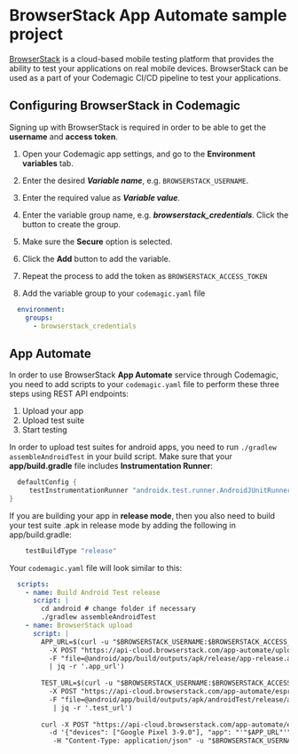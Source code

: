 # BrowserStack App Automate sample project

[BrowserStack](https://www.browserstack.com/) is a cloud-based mobile testing platform that provides the ability to test your applications on real mobile devices. BrowserStack can be used as a part of your Codemagic CI/CD pipeline to test your applications.

## Configuring BrowserStack in Codemagic
Signing up with BrowserStack is required in order to be able to get the **username** and **access token**.

1. Open your Codemagic app settings, and go to the **Environment variables** tab.
2. Enter the desired **_Variable name_**, e.g. `BROWSERSTACK_USERNAME`.
3. Enter the required value as **_Variable value_**.
4. Enter the variable group name, e.g. **_browserstack_credentials_**. Click the button to create the group.
5. Make sure the **Secure** option is selected.
6. Click the **Add** button to add the variable.
7. Repeat the process to add the token as `BROWSERSTACK_ACCESS_TOKEN`

8. Add the variable group to your `codemagic.yaml` file
``` yaml
  environment:
    groups:
      - browserstack_credentials
```

## App Automate

In order to use BrowserStack **App Automate** service through Codemagic, you need to add scripts to your `codemagic.yaml` file to perform these three steps using REST API endpoints:
1. Upload your app
2. Upload test suite
3. Start testing

In order to upload test suites for android apps, you need to run `./gradlew assembleAndroidTest` in your build script. Make sure that your **app/build.gradle** file includes **Instrumentation Runner**:

``` Groovy
  defaultConfig {
     testInstrumentationRunner "androidx.test.runner.AndroidJUnitRunner"
}
```


If you are building your app in **release mode**, then you also need to build your test suite .apk in release mode by adding the following in app/build.gradle:

``` Groovy
    testBuildType "release"
```

Your `codemagic.yaml` file will look similar to this:
``` yaml
  scripts:
    - name: Build Android Test release
      script: | 
        cd android # change folder if necessary 
        ./gradlew assembleAndroidTest
    - name: BrowserStack upload
      script: | 
        APP_URL=$(curl -u "$BROWSERSTACK_USERNAME:$BROWSERSTACK_ACCESS_TOKEN" \
          -X POST "https://api-cloud.browserstack.com/app-automate/upload" \
          -F "file=@android/app/build/outputs/apk/release/app-release.apk" \ 
          | jq -r '.app_url') 
    
        TEST_URL=$(curl -u "$BROWSERSTACK_USERNAME:$BROWSERSTACK_ACCESS_TOKEN" \
          -X POST "https://api-cloud.browserstack.com/app-automate/espresso/test-suite" \
          -F "file=@android/app/build/outputs/apk/androidTest/release/app-release-androidTest.apk" \
           | jq -r '.test_url')
     
        curl -X POST "https://api-cloud.browserstack.com/app-automate/espresso/build" \
          -d '{"devices": ["Google Pixel 3-9.0"], "app": "'"$APP_URL"'", "deviceLogs" : true, "testSuite": "'"$TEST_URL"'"}' \
           -H "Content-Type: application/json" -u "$BROWSERSTACK_USERNAME:$BROWSERSTACK_ACCESS_TOKEN" 
```
